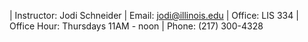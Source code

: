 | Instructor: Jodi Schneider
| Email: jodi@illinois.edu
| Office: LIS 334
| Office Hour: Thursdays 11AM - noon
| Phone: (217) 300-4328
